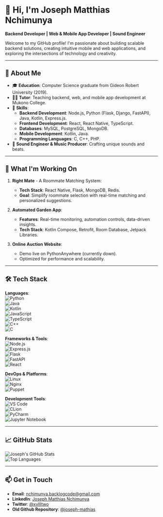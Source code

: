 # 👋 Hi, I'm **Joseph Matthias Nchimunya**  

**Backend Developer | Web & Mobile App Developer | Sound Engineer**  

Welcome to my GitHub profile! I'm passionate about building scalable backend solutions, creating intuitive mobile and web applications, and exploring the intersections of technology and creativity.

---

## 🚀 **About Me**
- 🎓 **Education**: Computer Science graduate from Gideon Robert University (2019).  
- 👨‍🏫 **Tutor**: Teaching backend, web, and mobile app development at Mukono College.  
- 🔧 **Skills**:
  - **Backend Development**: Node.js, Python (Flask, Django, FastAPI), Java, Kotlin, Express.js.  
  - **Frontend Development**: React, React Native, TypeScript.  
  - **Databases**: MySQL, PostgreSQL, MongoDB.  
  - **Mobile Development**: Kotlin, Java.  
  - **Programming Languages**: C, C++, PHP.  
- 🎵 **Sound Engineer & Music Producer**: Crafting unique sounds and beats.

---

## 🌟 **What I'm Working On**
1. **Right Mate** - A Roommate Matching System:  
   - **Tech Stack**: React Native, Flask, MongoDB, Redis.  
   - **Goal**: Simplify roommate selection with real-time matching and personalized suggestions.  

2. **Automated Garden App**:  
   - **Features**: Real-time monitoring, automation controls, data-driven insights.  
   - **Tech Stack**: Kotlin Compose, Retrofit, Room Database, Jetpack Libraries.  

3. **Online Auction Website**:  
   - Demo live on PythonAnywhere (currently down).
   - Optimized for performance and scalability.  

---

## 🛠️ **Tech Stack**
**Languages**:  
![Python](https://img.shields.io/badge/-Python-333?style=flat&logo=python)  
![Java](https://img.shields.io/badge/-Java-333?style=flat&logo=java)  
![Kotlin](https://img.shields.io/badge/-Kotlin-333?style=flat&logo=kotlin)  
![JavaScript](https://img.shields.io/badge/-JavaScript-333?style=flat&logo=javascript)  
![TypeScript](https://img.shields.io/badge/-TypeScript-333?style=flat&logo=typescript)  
![C++](https://img.shields.io/badge/-C++-333?style=flat&logo=cplusplus)  
![C](https://img.shields.io/badge/-C-333?style=flat&logo=c)  

**Frameworks & Tools**:  
![Node.js](https://img.shields.io/badge/-Node.js-333?style=flat&logo=node.js)  
![Express.js](https://img.shields.io/badge/-Express.js-333?style=flat&logo=express)  
![Flask](https://img.shields.io/badge/-Flask-333?style=flat&logo=flask)  
![FastAPI](https://img.shields.io/badge/-FastAPI-333?style=flat&logo=fastapi)  
![React](https://img.shields.io/badge/-React-333?style=flat&logo=react)  

**DevOps & Platforms**:  
![Linux](https://img.shields.io/badge/-Linux-333?style=flat&logo=linux)  
![Nginx](https://img.shields.io/badge/-Nginx-333?style=flat&logo=nginx)  
![Puppet](https://img.shields.io/badge/-Puppet-333?style=flat&logo=puppet)  

**Development Tools**:  
![VS Code](https://img.shields.io/badge/-VS%20Code-333?style=flat&logo=visualstudiocode)  
![CLion](https://img.shields.io/badge/-CLion-333?style=flat&logo=jetbrains)  
![PyCharm](https://img.shields.io/badge/-PyCharm-333?style=flat&logo=pycharm)  
![Jupyter Notebook](https://img.shields.io/badge/-Jupyter%20Notebook-333?style=flat&logo=jupyter)  

---

## 📈 **GitHub Stats**
![Joseph's GitHub Stats](https://github-readme-stats.vercel.app/api?username=nchimunyascripts&show_icons=true&theme=radical)  
![Top Languages](https://github-readme-stats.vercel.app/api/top-langs/?username=nchimunyascripts&layout=compact&theme=radical)

---

## 📫 **Get in Touch**
- **Email**: nchimunya.backlogcode@gmail.com  
- **LinkedIn**: [Joseph Matthias Nchimunya](https://www.linkedin.com/in/joseph-nchimunya-4aaa54198)  
- **Twitter**: [@xvllltwo](https://twitter.com/xvlll8two)
- **Old Github Repository**: [@joseph-mathias](https://github.com/joseph-mathias)
